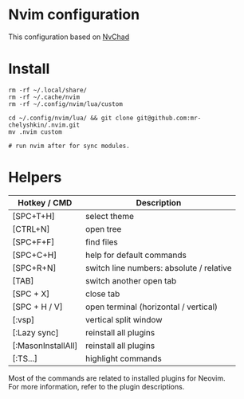 # Nvim configuration
This configuration based on [NvChad](https://nvchad.com)

# Install
```shell
rm -rf ~/.local/share/
rm -rf ~/.cache/nvim
rm -rf ~/.config/nvim/lua/custom

cd ~/.config/nvim/lua/ && git clone git@github.com:mr-chelyshkin/.nvim.git
mv .nvim custom

# run nvim after for sync modules.
```

# Helpers
| Hotkey / CMD       | Description                              |
|--------------------|------------------------------------------|
| [SPC+T+H]          | select theme                             |
| [CTRL+N]           | open tree                                |
| [SPC+F+F]          | find files                               |
| [SPC+C+H]          | help for default commands                |
| [SPC+R+N]          | switch line numbers: absolute / relative |
| [TAB]              | switch another open tab                  |
| [SPC + X]          | close tab                                |
| [SPC + H / V]      | open terminal (horizontal / vertical)    |
| [:vsp]             | vertical split window                    |
| [:Lazy sync]       | reinstall all plugins                    |
| [:MasonInstallAll] | reinstall all plugins                    |
| [:TS...]           | highlight commands                       |

Most of the commands are related to installed plugins for Neovim.   
For more information, refer to the plugin descriptions.

